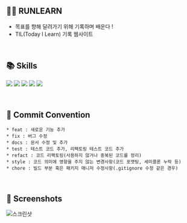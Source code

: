 ## 🏃🏻 RUNLEARN
- 목표를 향해 달려가기 위해 기록하며 배운다 !
- TIL(Today I Learn) 기록 웹사이트


<br />

## 📚 Skills

<img src="https://img.shields.io/badge/React-61DAFB?logo=React&logoColor=white"/> <img src="https://img.shields.io/badge/PocketBase-B8DBE4?logo=PocketBase&logoColor=white" />
<img src="https://img.shields.io/badge/MUI-007FFF?logo=mui&logoColor=white" /> <img src="https://img.shields.io/badge/styledcomponents-DB7093?logo=styledcomponents&logoColor=white" />
<img src="https://img.shields.io/badge/Redux-764ABC?logo=redux&logoColor=white" />

<br />

## 📍 Commit Convention
```
* feat : 새로운 기능 추가
* fix : 버그 수정
* docs : 문서 수정 및 추가
* test : 테스트 코드 추가, 리팩토링 테스트 코드 추가
* refact : 코드 리팩토링(사용하지 않거나 중복된 코드를 정리)
* style : 코드 의미에 영향을 주지 않는 변경사항(코드 포맷팅, 세미콜론 누락 등)
* chore : 빌드 부분 혹은 패키지 매니저 수정사항(.gitignore 수정 같은 경우)
```

<br />

## 📸 Screenshots

![스크린샷](https://github.com/hijjoy/pocketBase/assets/89793335/3acb5ec1-53dd-4a27-8e83-a401e60224ee)
